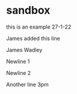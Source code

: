 # sandbox
this is an example 27-1-22

James added this line

James Wadley

Newline 1

Newline 2

Another line 3pm

